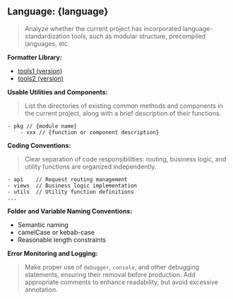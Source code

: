## Language: {language}
> Analyze whether the current project has incorporated language-standardization tools, such as modular structure, precompiled languages, etc.

**Formatter Library:**
- [tools1 (version)]()
- [tools2 (version)]()

**Usable Utilities and Components:**
> List the directories of existing common methods and components in the current project, along with a brief description of their functions.
```
- pkg // {module name}
	- xxx // {function or component description}
```

**Coding Conventions:**
> Clear separation of code responsibilities: routing, business logic, and utility functions are organized independently.
```
- api    // Request routing management
- views  // Business logic implementation
- utils  // Utility function definitions
...
```

**Folder and Variable Naming Conventions:**
- Semantic naming
- camelCase or kebab-case
- Reasonable length constraints

**Error Monitoring and Logging:**
> Make proper use of `debugger`, `console`, and other debugging statements, ensuring their removal before production.
> Add appropriate comments to enhance readability, but avoid excessive annotation.